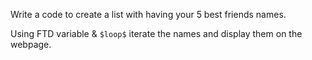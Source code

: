 Write a code to create a list with having your 5 best friends names.

Using FTD variable & `$loop$` iterate the names and display them on the webpage.
